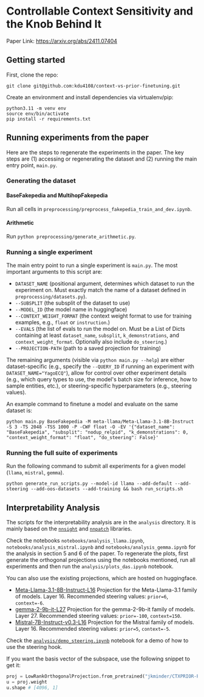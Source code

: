 # Controllable Context Sensitivity and the Knob Behind It
Paper Link: https://arxiv.org/abs/2411.07404

## Getting started
First, clone the repo:
```
git clone git@github.com:kdu4108/context-vs-prior-finetuning.git
```

Create an environment and install dependencies via virtualenv/pip:
```
python3.11 -m venv env
source env/bin/activate
pip install -r requirements.txt
```

## Running experiments from the paper
Here are the steps to regenerate the experiments in the paper. The key steps are (1) accessing or regenerating the dataset and (2) running the main entry point, `main.py`.

### Generating the dataset
#### BaseFakepedia and MultihopFakepedia
Run all cells in `preprocessing/preprocess_fakepedia_train_and_dev.ipynb`.

#### Arithmetic
Run `python preprocessing/generate_arithmetic.py`.

### Running a single experiment
The main entry point to run a single experiment is `main.py`. The most important arguments to this script are:
* `DATASET_NAME` (positional argument, determines which dataset to run the experiment on. Must exactly match the name of a dataset defined in `preprocessing/datasets.py`).
* `--SUBSPLIT` (the subsplit of the dataset to use)
* `--MODEL_ID` (the model name in huggingface)
* `--CONTEXT_WEIGHT_FORMAT` (the context weight format to use for training examples, e.g., `float` or `instruction`.)
* `--EVALS` (the list of evals to run the model on. Must be a List of Dicts containing at least `dataset_name`, `subsplit`, `k_demonstrations`, and `context_weight_format`. Optionally also include `do_steering`.)
* `--PROJECTION-PATH` (path to a saved projection for training)

The remaining arguments (visible via `python main.py --help`) are either dataset-specific (e.g., specify the `--QUERY_ID` if running an experiment with `DATASET_NAME="YagoECQ"`), allow for control over other experiment details (e.g., which query types to use, the model's batch size for inference, how to sample entities, etc.), or steering-specific hyperparameters (e.g., steering values).

An example command to finetune a model and evaluate on the same dataset is:
```
python main.py BaseFakepedia -M meta-llama/Meta-Llama-3.1-8B-Instruct -S 3 -TS 2048 -TSS 1000 -P -CWF float -O -EV '{"dataset_name": "BaseFakepedia", "subsplit": "nodup_relpid", "k_demonstrations": 0, "context_weight_format": "float", "do_steering": False}'
```

### Running the full suite of experiments
Run the following command to submit all experiments for a given model (`llama`, `mistral`, `gemma`).
```
python generate_run_scripts.py --model-id llama --add-default --add-steering --add-oos-datasets --add-training && bash run_scripts.sh
```

## Interpretability Analysis

The scripts for the interpretability analysis are in the `analysis` directory. 
It is mainly based on the [`nnsight`](http://nnsight.net) and [`nnpatch`](https://github.com/jkminder/nnpatch) libraries.

Check the notebooks `notebooks/analysis_llama.ipynb`, `notebooks/analysis_mistral.ipynb` and `notebooks/analysis_gemma.ipynb` for the analysis in section 5 and 6 of the paper. To regenerate the plots, first generate the orthogonal projections using the notebooks mentioned, run all experiments and then run the `analysis/plots_das.ipynb` notebook.

You can also use the existing projections, which are hosted on huggingface. 
- [Meta-Llama-3.1-8B-Instruct-L16](https://huggingface.co/jkminder/CTXPRIOR-Projection-Meta-Llama-3.1-8B-Instruct-L16) Projection for the Meta-Llama-3.1 family of models. Layer 16. Recommended steering values: `prior=6`, `context=-6`.
- [gemma-2-9b-it-L27](https://huggingface.co/jkminder/CTXPRIOR-Projection-gemma-2-9b-it-L27) Projection for the gemma-2-9b-it family of models. Layer 27. Recommended steering values: `prior=-100`, `context=150`.
- [Mistral-7B-Instruct-v0.3-L16](https://huggingface.co/jkminder/CTXPRIOR-Projection-Mistral-7B-Instruct-v0.3-L16) Projection for the Mistral family of models. Layer 16. Recommended steering values: `prior=5`, `context=-5`.

Check the [`analysis/demo_steering.ipynb`](analysis/demo_steering.ipynb) notebook for a demo of how to use the steering hook.

If you want the basis vector of the subspace, use the following snippet to get it:

```python
proj = LowRankOrthogonalProjection.from_pretrained("jkminder/CTXPRIOR-Projection-Meta-Llama-3.1-8B-Instruct-L16")
u = proj.weight
u.shape # [4096, 1]
```



